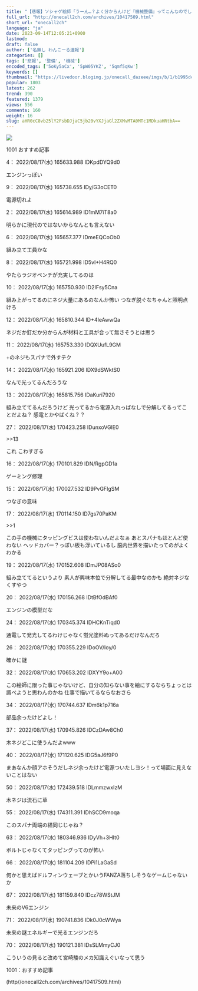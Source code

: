 ```yaml
---
title: "【悲報】ソシャゲ絵師「うーん…？よく分からんけど『機械整備』ってこんなのでしょ…」ｶｷｶｷ "
full_url: "http://onecall2ch.com/archives/10417509.html"
short_url: "onecall2ch"
language: "ja"
date: 2023-09-14T12:05:21+0900
lastmod: 
draft: false
author: ['名無し わんこーる速報']
categories: []
tags: ['悲報', '整備', '機械']
encoded_tags: ['5oKy5aCx', '5pW05YKZ', '5qmf5qKw']
keywords: []
thumbnail: "https://livedoor.blogimg.jp/onecall_dazeee/imgs/b/1/b1995dce-s.jpg"
popular: 1803
latest: 262
trend: 390
featured: 1379
views: 556
comments: 160
weight: 16
slug: aHR0cC8vb25lY2FsbDJjaC5jb20vYXJjaGl2ZXMvMTA0MTc1MDkuaHRtbA==
---
```


![](https://livedoor.blogimg.jp/onecall_dazeee/imgs/b/1/b1995dce-s.jpg)

<div> <p class='name2'> 1001 おすすめ記事</p> <p class='name2'>4： 2022/08/17(水) 165633.988 IDKpdDYQ9d0</p><p class='onecall'> エンジンっぽい </p> <p class='name2'>9： 2022/08/17(水) 165738.655 IDy/G3oCET0</p><p class='onecall'> 電源切れよ </p> <p class='name2'>2： 2022/08/17(水) 165614.989 ID1mM7iT8a0</p><p class='onecall'> 明らかに現代のではないからなんとも言えない </p> <p class='name2'>6： 2022/08/17(水) 165657.377 IDmeEQCoOb0</p><p class='onecall'> 組み立て工員かな </p> <p class='name2'>8： 2022/08/17(水) 165721.998 ID5vI+H4RQ0</p><p class='onecall'> やたらラジオペンチが充実してるのは </p> <p class='name2'>10： 2022/08/17(水) 165750.930 ID2IFsy5Cna</p><p class='onecall'> 組み上がってるのにネジ大量にあるのなんか怖い つなぎ脱ぐなちゃんと照明点けろ </p> <p class='name2'>12： 2022/08/17(水) 165810.344 ID+4IeAwwQa</p><p class='onecall'> ネジだか釘だか分からんが材料と工具が合って無さそうとは思う </p> <p class='name2'>11： 2022/08/17(水) 165753.330 IDQXUufL9GM</p><p class='onecall'> +のネジもスパナで外すテク </p> <p class='name2'>14： 2022/08/17(水) 165921.206 IDX9dSWktS0</p><p class='onecall'> なんで光ってるんだろうな </p> <p class='name2'>13： 2022/08/17(水) 165815.756 IDaKuri7920</p><p class='onecall'> 組み立ててるんだろうけど 光ってるから電源入れっぱなしで分解してるってことだよね？ 感電とかやばくね？？ </p> <p class='name2'>27： 2022/08/17(水) 170423.258 IDunxoVGlE0</p><p class='onecall'> <p class='anchor'>>>13</p> これ こわすぎる </p> <p class='name2'>16： 2022/08/17(水) 170101.829 IDN/RgpGD1a</p><p class='onecall'> ゲーミング修理 </p> <p class='name2'>15： 2022/08/17(水) 170027.532 ID9PvGFIgSM</p><p class='onecall'> つなぎの意味 </p> <p class='name2'>17： 2022/08/17(水) 170114.150 ID7gs70PaKM</p><p class='onecall'> <p class='anchor'>>>1</p> この手の機械にタッピングビスは使わないんだよなぁ あとスパナもほとんど使わない ヘッドカバー？っぽい板も浮いているし 脳内世界を描いたってのがよくわかる </p> <p class='name2'>19： 2022/08/17(水) 170152.608 IDmJP08ASo0</p><p class='onecall'> 組み立ててるというより 素人が興味本位で分解してる最中なのかも 絶対ネジなくすやつ </p> <p class='name2'>20： 2022/08/17(水) 170156.268 IDtBfOdBAf0</p><p class='onecall'> エンジンの模型だな </p> <p class='name2'>24： 2022/08/17(水) 170345.374 IDHCKnTiqd0</p><p class='onecall'> 通電して発光してるわけじゃなく蛍光塗料ぬってあるだけなんだろ </p> <p class='name2'>26： 2022/08/17(水) 170355.229 IDoOV/Ioy/0</p><p class='onecall'> 確かに謎 </p> <p class='name2'>32： 2022/08/17(水) 170653.202 IDXYY9o+A00</p><p class='onecall'> この絵師に限った事じゃないけど、自分の知らない事を絵にするならちょっとは調べようと思わんのかね 仕事で描いてるならなおさら </p> <p class='name2'>34： 2022/08/17(水) 170744.637 IDm6k1p716a</p><p class='onecall'> 部品余ったけどよし！ </p> <p class='name2'>37： 2022/08/17(水) 170945.826 IDCzDAw8Ch0</p><p class='onecall'> 木ネジどこに使うんだよwww </p> <p class='name2'>40： 2022/08/17(水) 171120.625 IDG5aJ6f9P0</p><p class='onecall'> まあなんか顔アホそうだしネジ余ったけど電源ついたしヨシ！って場面に見えないことはない </p> <p class='name2'>50： 2022/08/17(水) 172439.518 IDLmmzwxIzM</p><p class='onecall'> 木ネジは流石に草 </p> <p class='name2'>55： 2022/08/17(水) 174311.391 IDhSCD9moqa</p><p class='onecall'> このスパナ両端の経同じじゃね？ </p> <p class='name2'>63： 2022/08/17(水) 180346.936 IDyVh+3HIt0</p><p class='onecall'> ボルトじゃなくてタッピングってのが怖い </p> <p class='name2'>66： 2022/08/17(水) 181104.209 IDPi1LaGaSd</p><p class='onecall'> 何かと思えばドルフィンウェーブとかいうFANZA落ちしそうなゲームじゃないか </p> <p class='name2'>67： 2022/08/17(水) 181159.840 IDcz78WStJM</p><p class='onecall'> 未来のV6エンジン </p> <p class='name2'>71： 2022/08/17(水) 190741.836 IDk0J0cWWya</p><p class='onecall'> 未来の謎エネルギーで光るエンジンだろ </p> <p class='name2'>70： 2022/08/17(水) 190121.381 IDsSLMmyCJ0</p><p class='onecall'> こういうの見ると改めて宮崎駿のメカ知識えぐいなって思う </p> <p class='name2'>1001：おすすめ記事</p> </div>

(http//onecall2ch.com/archives/10417509.html)
